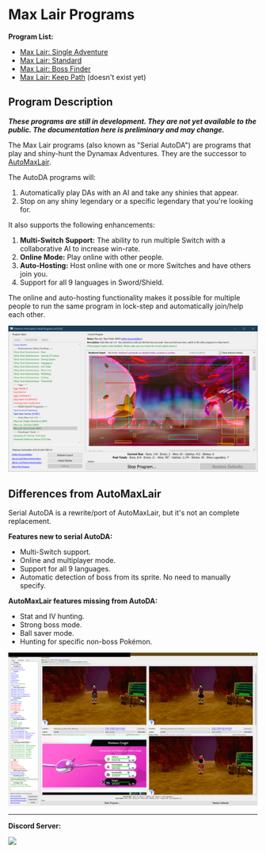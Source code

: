 # Max Lair Programs

**Program List:**
- [Max Lair: Single Adventure](MaxLair-SingleAdventure.md)
- [Max Lair: Standard](MaxLair-Standard.md)
- [Max Lair: Boss Finder](MaxLair-BossFinder.md)
- [Max Lair: Keep Path](MaxLair-KeepFinder.md) (doesn't exist yet)


## Program Description

***These programs are still in development. They are not yet available to the public. The documentation here is preliminary and may change.***

The Max Lair programs (also known as "Serial AutoDA") are programs that play and shiny-hunt the Dynamax Adventures. They are the successor to [AutoMaxLair](https://github.com/PokemonAutomation/AutoMaxLair).

The AutoDA programs will:

1. Automatically play DAs with an AI and take any shinies that appear.
2. Stop on any shiny legendary or a specific legendary that you're looking for.

It also supports the following enhancements:

1. **Multi-Switch Support:** The ability to run multiple Switch with a collaborative AI to increase win-rate.
2. **Online Mode:** Play online with other people.
3. **Auto-Hosting:** Host online with one or more Switches and have others join you.
4. Support for all 9 languages in Sword/Shield.

The online and auto-hosting functionality makes it possible for multiple people to run the same program in lock-step and automatically join/help each other.

<img src="images/MaxLair-0.png">

## Differences from AutoMaxLair

Serial AutoDA is a rewrite/port of AutoMaxLair, but it's not an complete replacement.

**Features new to serial AutoDA:**
- Multi-Switch support.
- Online and multiplayer mode.
- Support for all 9 languages.
- Automatic detection of boss from its sprite. No need to manually specify.

**AutoMaxLair features missing from AutoDA:**
- Stat and IV hunting.
- Strong boss mode.
- Ball saver mode.
- Hunting for specific non-boss Pokémon.

<img src="images/MaxLair-1.png">


<hr>

**Discord Server:** 

[<img src="https://canary.discordapp.com/api/guilds/695809740428673034/widget.png?style=banner2">](https://discord.gg/cQ4gWxN)



